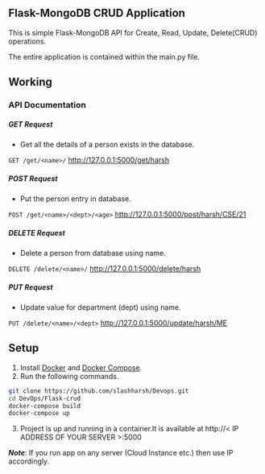 ## Flask-MongoDB CRUD Application
This is simple Flask-MongoDB API for Create, Read, Update, Delete(CRUD) operations.

The entire application is contained within the main.py file.
 
## Working
### API Documentation

##### GET Request
- Get all the details of a person exists in the database.

`GET /get/<name>/`
 http://127.0.0.1:5000/get/harsh


##### POST Request
- Put the person entry in database.

`POST /get/<name>/<dept>/<age>`
 http://127.0.0.1:5000/post/harsh/CSE/21

 ##### DELETE Request
- Delete a person from database using name.

`DELETE /delete/<name>/`
 http://127.0.0.1:5000/delete/harsh

 ##### PUT Request
- Update value for department (dept) using name.

`PUT /delete/<name>/<dept>`
 http://127.0.0.1:5000/update/harsh/ME

## Setup
1. Install [Docker](docs.docker.com) and [Docker Compose](docs.docker.com/compose).
2. Run the following commands.
```bash
git clone https://github.com/slashharsh/Devops.git
cd DevOps/Flask-crud
docker-compose build
docker-compose up
```
3. Project is up and running in a container.It is available at http://< IP ADDRESS OF YOUR SERVER >:5000

***Note***: If you run app on any server (Cloud Instance etc.) then use IP accordingly.